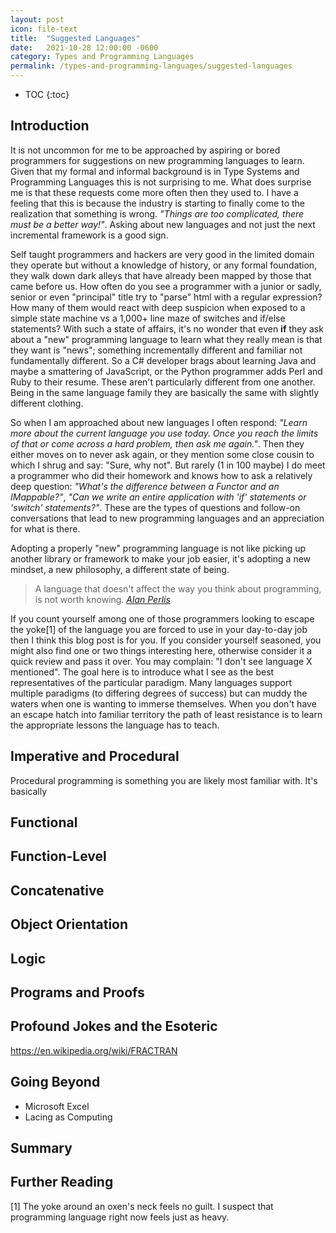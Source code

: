 ```yaml
---
layout: post
icon: file-text
title:  "Suggested Languages"
date:   2021-10-28 12:00:00 -0600
category: Types and Programming Languages
permalink: /types-and-programming-languages/suggested-languages
---
```


* TOC
{:toc}

## Introduction

It is not uncommon for me to be approached by aspiring or bored programmers for suggestions on
new programming languages to learn. Given that my formal and informal background is in
Type Systems and Programming Languages this is not surprising to me. What does surprise me is
that these requests come more often then they used to. I have a feeling that this is because
the industry is starting to finally come to the realization that something is wrong. *"Things
are too complicated, there must be a better way!"*. Asking about new languages and not just
the next incremental framework is a good sign.

Self taught programmers and hackers are very good in the limited domain they operate but
without a knowledge of history, or any formal foundation, they walk down dark alleys that
have already been mapped by those that came before us. How often do you see a programmer
with a junior or sadly, senior or  even "principal" title try to "parse" html with a
regular expression? How many of them would react with deep suspicion when exposed to a
simple state machine vs a 1,000+ line maze of switches and if/else statements? With such
a state of affairs, it's no wonder that even __if__ they ask about a "new" programming
language to learn what they really mean is that they want is "news"; something incrementally
different and familiar not fundamentally different. So a C# developer brags about learning
Java and maybe a smattering of JavaScript, or the Python programmer adds Perl and Ruby to
their resume. These aren't particularly different from one another. Being in the same
language family they are basically the same with slightly different clothing.

So when I am approached about new languages I often respond: *"Learn more about
the current language you use today. Once you reach the limits of that or come across
a hard problem, then ask me again."*. Then they either moves on to never ask
again, or they mention some close cousin to which I shrug and say: "Sure, why not".
But rarely (1 in 100 maybe) I do meet a programmer who did their homework and knows
how to ask a relatively deep question: *"What's the difference between a Functor and
an IMappable?"*, *"Can we write an entire application with 'if' statements or 'switch'
statements?"*. These are the types of questions and follow-on conversations that
lead to new programming languages and an appreciation for what is there.

Adopting a properly "new" programming language is not like picking up another
library or framework to make your job easier, it's adopting a new mindset, a
new philosophy, a different state of being.

> A language that doesn't affect the way you think about programming, is not worth knowing.
> <cite markdown="1">
[Alan Perlis](https://en.wikipedia.org/wiki/Alan_Perlis)
</cite>

If you count yourself among one of those programmers looking to escape the yoke[1] of the
language you are forced to use in your day-to-day job then I think this blog post is for you.
If you consider yourself seasoned, you might also find one or two things interesting here, otherwise
consider it a quick review and pass it over. You may complain: "I don't see language X mentioned".
The goal here is to introduce what I see as the best representatives of the particular paradigm.
Many languages support multiple paradigms (to differing degrees of success) but can muddy
the waters when one is wanting to immerse themselves. When you don't have an escape hatch into
familiar territory the path of least resistance is to learn the appropriate lessons the language
has to teach.

## Imperative and Procedural

Procedural programming is something you are likely most familiar with. It's basically

## Functional

## Function-Level

## Concatenative

## Object Orientation

## Logic

## Programs and Proofs

## Profound Jokes and the Esoteric

<https://en.wikipedia.org/wiki/FRACTRAN>

## Going Beyond

* Microsoft Excel
* Lacing as Computing

## Summary

## Further Reading

[1] The yoke around an oxen's neck feels no guilt. I suspect that programming language right now feels just as heavy.
